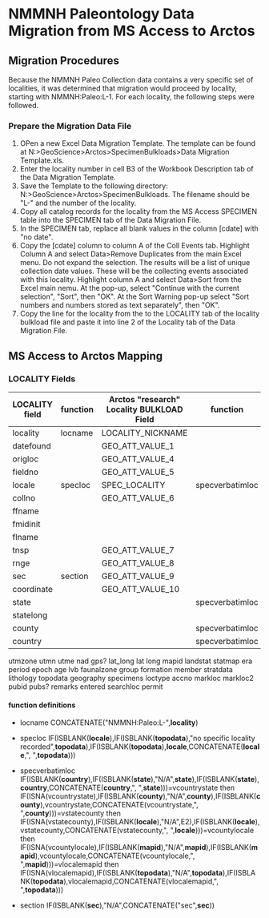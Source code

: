 # NMMNH Paleontology Data Migration from MS Access to Arctos

## Migration Procedures

Because the NMMNH Paleo Collection data contains a very specific set of localities, it was determined that migration would proceed by locality, starting with NMMNH:Paleo:L-1. For each locality, the following steps were followed.

### Prepare the Migration Data File
 1. OPen a new Excel Data Migration Template. The template can be found at N:>GeoScience>Arctos>SpecimenBulkloads>Data Migration Template.xls.  
 2. Enter the locality number in cell B3 of the Workbook Description tab of the Data Migration Template.  
 3. Save the Template to the following directory: N:>GeoScience>Arctos>SpecimenBulkloads. The filename should be "L-" and the number of the locality.  
 4. Copy all catalog records for the locality from the MS Access SPECIMEN table into the SPECIMEN tab of the Data Migration File.  
 5. In the SPECIMEN tab, replace all blank values in the column [cdate] with "no date".  
 6. Copy the [cdate] column to column A of the Coll Events tab. Highlight Column A and select Data>Remove Duplicates from the main Excel menu. Do not expand the selection. The results will be a list of unique collection date values. These will be the collecting events associated with this locality. Highlight column A and select Data>Sort from the Excel main nemu. At the pop-up, select "Continue with the current selection", "Sort", then "OK". At the Sort Warning pop-up select "Sort numbers and numbers stored as text separately", then "OK".  
 7. Copy the line for the locality from the to the LOCALITY tab of the locality bulkload file and paste it into line 2 of the Locality tab of the Data Migration File.  
   


## MS Access to Arctos Mapping

### LOCALITY Fields

LOCALITY field | function | Arctos "research" Locality BULKLOAD Field | function | Arctos "research" Collecting Event Bulkload Field
--- | --- | --- | --- | ---
locality|locname|LOCALITY_NICKNAME| | 
datefound| |GEO_ATT_VALUE_1| | 
origloc| |GEO_ATT_VALUE_4| | 
fieldno| |GEO_ATT_VALUE_5| | 
locale|specloc|SPEC_LOCALITY|specverbatimloc|VERBATIM_LOCALITY
collno| |GEO_ATT_VALUE_6| | 
ffname| | | | 
fmidinit| | | | 
flname| | | | 
tnsp| |GEO_ATT_VALUE_7| | 
rnge| |GEO_ATT_VALUE_8| | 
sec|section|GEO_ATT_VALUE_9| | 
coordinate| |GEO_ATT_VALUE_10| | 
state| | |specverbatimloc|VERBATIM_LOCALITY
statelong| | | |  
county| | |specverbatimloc|VERBATIM_LOCALITY
country| | |specverbatimloc|VERBATIM_LOCALITY
utmzone
utmn
utme
nad
gps?
lat_long
lat
long
mapid
landstat
statmap
era
period
epoch
age
lvb
faunalzone
group
formation
member
stratdata
lithology
topodata
geography
specimens
loctype
accno
markloc
markloc2
pubid
pubs?
remarks
entered
searchloc
permit


#### function definitions

* locname
CONCATENATE("NMMNH:Paleo:L-",**locality**) 

* specloc
IF(ISBLANK(**locale**),IF(ISBLANK(**topodata**),"no specific locality recorded",**topodata**),IF(ISBLANK(**topodata**),**locale**,CONCATENATE(**locale**,", ",**topodata**))) 

* specverbatimloc  
IF(ISBLANK(**country**),IF(ISBLANK(**state**),"N/A",**state**),IF(ISBLANK(**state**),**country**,CONCATENATE(**country**,", ",**state**)))=vcountrystate then IF(ISNA(vcountrystate),IF(ISBLANK(**county**),"N/A",**county**),IF(ISBLANK(**county**),vcountrystate,CONCATENATE(vcountrystate,", ",**county**)))=vstatecounty then IF(ISNA(vstatecounty),IF(ISBLANK(**locale**),"N/A",E2),IF(ISBLANK(**locale**),vstatecounty,CONCATENATE(vstatecounty,", ",**locale**)))=vcountylocale then IF(ISNA(vcountylocale),IF(ISBLANK(**mapid**),"N/A",**mapid**),IF(ISBLANK(**mapid**),vcountylocale,CONCATENATE(vcountylocale,", ",**mapid**)))=vlocalemapid then IF(ISNA(vlocalemapid),IF(ISBLANK(**topodata**),"N/A",**topodata**),IF(ISBLANK(**topodata**),vlocalemapid,CONCATENATE(vlocalemapid,", ",**topodata**))) 

* section
IF(ISBLANK(**sec**),"N/A",CONCATENATE("sec",**sec**))
